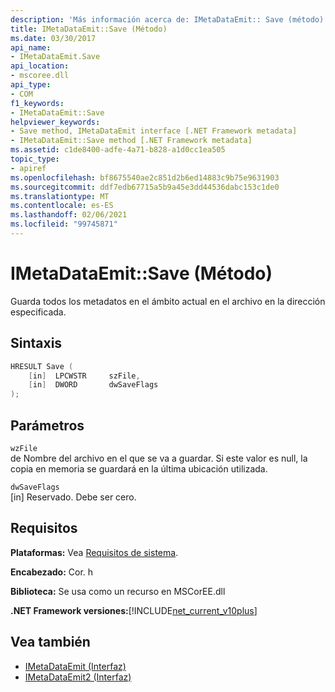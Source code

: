 ```yaml
---
description: 'Más información acerca de: IMetaDataEmit:: Save (método)'
title: IMetaDataEmit::Save (Método)
ms.date: 03/30/2017
api_name:
- IMetaDataEmit.Save
api_location:
- mscoree.dll
api_type:
- COM
f1_keywords:
- IMetaDataEmit::Save
helpviewer_keywords:
- Save method, IMetaDataEmit interface [.NET Framework metadata]
- IMetaDataEmit::Save method [.NET Framework metadata]
ms.assetid: c1de8400-adfe-4a71-b828-a1d0cc1ea505
topic_type:
- apiref
ms.openlocfilehash: bf8675540ae2c851d2b6ed14883c9b75e9631903
ms.sourcegitcommit: ddf7edb67715a5b9a45e3dd44536dabc153c1de0
ms.translationtype: MT
ms.contentlocale: es-ES
ms.lasthandoff: 02/06/2021
ms.locfileid: "99745871"
---
```

# <a name="imetadataemitsave-method"></a>IMetaDataEmit::Save (Método)

Guarda todos los metadatos en el ámbito actual en el archivo en la dirección especificada.  
  
## <a name="syntax"></a>Sintaxis  
  
```cpp  
HRESULT Save (
    [in]  LPCWSTR     szFile,
    [in]  DWORD       dwSaveFlags  
);  
```  
  
## <a name="parameters"></a>Parámetros  

 `wzFile`  
 de Nombre del archivo en el que se va a guardar. Si este valor es null, la copia en memoria se guardará en la última ubicación utilizada.  
  
 `dwSaveFlags`  
 [in] Reservado. Debe ser cero.  
  
## <a name="requirements"></a>Requisitos  

 **Plataformas:** Vea [Requisitos de sistema](../../get-started/system-requirements.md).  
  
 **Encabezado:** Cor. h  
  
 **Biblioteca:** Se usa como un recurso en MSCorEE.dll  
  
 **.NET Framework versiones:**[!INCLUDE[net_current_v10plus](../../../../includes/net-current-v10plus-md.md)]  
  
## <a name="see-also"></a>Vea también

- [IMetaDataEmit (Interfaz)](imetadataemit-interface.md)
- [IMetaDataEmit2 (Interfaz)](imetadataemit2-interface.md)
